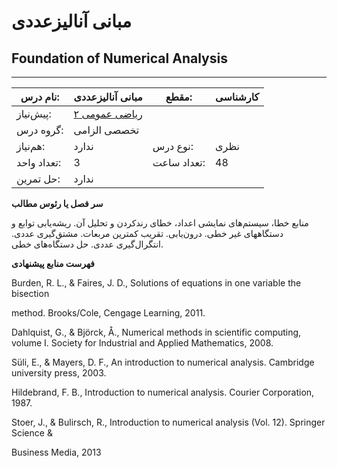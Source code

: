 # مبانی آنالیزعددی
## Foundation of Numerical Analysis
_______________________________________________________________________________
| نام درس:    | مبانی آنالیزعددی                      | مقطع:       | کارشناسی     |
| ----------- | ------------------------------------- | ----------- | ------------ |
| پیش‌نیاز:   | [ریاضی عمومی ۲](base/Calculus-II.md)
 | گروه درس:   | تخصصی الزامی |
| هم‌نیاز:    | ندارد                                 | نوع درس:    | نظری         |
| تعداد واحد: | 3                                     | تعداد ساعت: | 48           |
| حل تمرین:   |  ندارد                                |             |              |

**سر فصل یا رئوس مطالب**

منابع خطا، سیستم‌های نمایشی اعداد، خطای رندکردن و تحلیل آن. ریشه‌یابی توابع و دستگاههای غیر خطی. درون‌یابی. تقریب کمترین مربعات. مشتق‌گیری عددی. انتگرال‌گیری عددی. حل دستگاه‌های خطی.

**فهرست منابع پیشنهادی**

Burden, R. L., & Faires, J. D., Solutions of equations in one variable the bisection

method. Brooks/Cole, Cengage Learning, 2011.

Dahlquist, G., & Björck, Å., Numerical methods in scientific computing, volume I. Society for Industrial and Applied Mathematics, 2008.

Süli, E., & Mayers, D. F., An introduction to numerical analysis. Cambridge university press, 2003.

Hildebrand, F. B., Introduction to numerical analysis. Courier Corporation, 1987.

Stoer, J., & Bulirsch, R., Introduction to numerical analysis (Vol. 12). Springer Science &

Business Media, 2013
